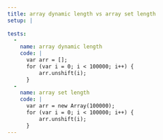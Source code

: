 ```yaml
---
title: array dynamic length vs array set length
setup: |
  
tests:
  -
    name: array dynamic length
    code: |
      var arr = [];
      for (var i = 0; i < 100000; i++) {
          arr.unshift(i);
      }
  -
    name: array set length
    code: |
      var arr = new Array(100000);
      for (var i = 0; i < 100000; i++) {
          arr.unshift(i);
      }
---
```


